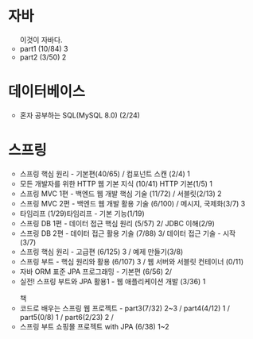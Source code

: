 <ul>
<h1> 자바 </h1>
<ul> 이것이 자바다.
  <li> part1 (10/84)  3</li>
  <li> part2 (3/50) 2 </li>
</ul>

<h1>데이터베이스</h1>
<ul> 
    <li> 혼자 공부하는 SQL(MySQL 8.0) (2/24) </li>
</ul>

<h1> 스프링 </h1>
<ul>
  <li>스프링 핵심 원리 - 기본편(40/65) / 컴포넌트 스캔 (2/4) 1 </li>
  <li>모든 개발자를 위한 HTTP 웹 기본 지식 (10/41) HTTP 기본(1/5) 1 </li>
  <li>스프링 MVC 1편 - 백엔드 웹 개발 핵심 기술 (11/72) / 서블릿(2/13) 2 </li>
  <li>스프링 MVC 2편 - 백엔드 웹 개발 활용 기술 (6/100) / 메시지, 국제화(3/7) 3 </li>
  <li>타임리프 (1/29)타임리프 - 기본 기능(1/19)</li>
  <li>스프링 DB 1편 - 데이터 접근 핵심 원리 (5/57) 2/ JDBC 이해(2/9)  </li>
  <li>스프링 DB 2편 - 데이터 접근 활용 기술 (7/88) 3/ 데이터 접근 기술 - 시작(3/7) </li>
  <li>스프링 핵심 원리 - 고급편 (6/125) 3 / 예제 만들기(3/8) </li>
  <li>스프링 부트 - 핵심 원리와 활용 (6/107) 3 / 웹 서버와 서블릿 컨테이너 (0/11)  </li>
  <li>자바 ORM 표준 JPA 프로그래밍 - 기본편 (6/56) 2/   </li>
  <li>실전! 스프링 부트와 JPA 활용1 - 웹 애플리케이션 개발 (3/36) 1 </li>
</ul>

<ul> 책
  <li>코드로 배우는 스프링 웹 프로젝트 - part3(7/32) 2~3 / part4(4/12) 1 / part5(0/8) 1 / part6(2/23) 2 / </li>
  <li> 스프링 부트 쇼핑몰 프로젝트 with JPA (6/38) 1~2 </li>
</ul>

</ul>
